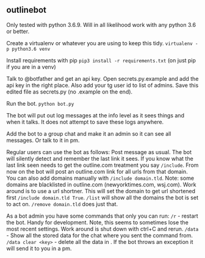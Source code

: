 ## outlinebot

Only tested with python 3.6.9. Will in all likelihood work with any python 3.6 or better.

Create a virtualenv or whatever you are using to keep this tidy.
`virtualenv -p python3.6 venv`

Install requirements with pip
`pip3 install -r requirements.txt` (on just pip if you are in a venv)

Talk to @botfather and get an api key.
Open secrets.py.example and add the api key in the right place. Also add your tg user id to list of admins.
Save this edited file as secrets.py (no .example on the end).

Run the bot.
`python bot.py`

The bot will put out log messages at the info level as it sees things and when it talks. It does not attempt to save these logs anywhere.

Add the bot to a group chat and make it an admin so it can see all messages. Or talk to it in pm.

Regular users can use the bot as follows:
Post message as usual. The bot will silently detect and remember the last link it sees.
If you know what the last link seen needs to get the outline.com treatment you say `/include`.
From now on the bot will post an outline.com link for all urls from that domain.
You can also add domains manually with `/include domain.tld`.
Note: some domains are blacklisted in outline.com (newyorktimes.com, wsj.com). Work around is to use a url shortner.
This will set the domain to get url shortened first `/include domain.tld True`.
`/list` will show all the domains the bot is set to act on.
`/remove domain.tld` does just that.

As a bot admin you have some commands that only you can run:
`/r` - restart the bot. Handy for development. Note, this seems to sometimes lose the most recent settings. Work around is shut down with ctrl+C and rerun.
`/data` - Show all the stored data for the chat where you sent the command from. 
`/data clear <key>` - delete all the data in <key>.
If the bot throws an exception it will send it to you in a pm.
